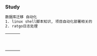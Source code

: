 ### Study

```bash
数据库迁移 自动化
1. linux shell脚本知识, 项目自动化部署相关的
2. ratgo日志处理


```



|      |      |      |
| :--- | ---- | ---- |
|      |      |      |
|      |      |      |
|      |      |      |
|      |      |      |
|      |      |      |
|      |      |      |
|      |      |      |
|      |      |      |
|      |      |      |

